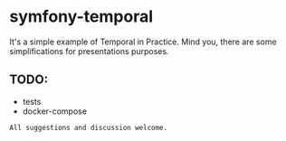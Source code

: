 # symfony-temporal

It's a simple example of Temporal in Practice. Mind you, there are some simplifications for presentations purposes.

## TODO:
* tests
* docker-compose


`All suggestions and discussion welcome.`
